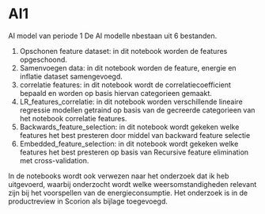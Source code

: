 # AI1
AI model van periode 1
De AI modelle nbestaan uit 6 bestanden.
 1. Opschonen feature dataset: in dit notebook worden de features opgeschoond.
 2. Samenvoegen data: in dit notebook worden de feature, energie en inflatie dataset samengevoegd.
 3. correlatie features: in dit notebook wordt de correlatiecoefficient bepaald en worden op basis hiervan categorieen gemaakt.
 4. LR_features_correlatie: in dit notebook worden verschillende lineaire regressie modellen getraind op basis van de gecreerde categorieen van het notebook correlatie features.
 5. Backwards_feature_selection: in dit notebook wordt gekeken welke features het best presteren door middel van backward feature selectie
 6. Embedded_feature_selection: in dit notebook wordt gekeken welke features het best presteren op basis van Recursive feature elimination met cross-validation.
 
In de notebooks wordt ook verwezen naar het onderzoek dat ik heb uitgevoerd, waarbij onderzocht wordt welke weersomstandigheden relevant zijn bij het voorspellen van de energieconsumptie. Het onderzoek is in de productreview in Scorion als bijlage toegevoegd.
